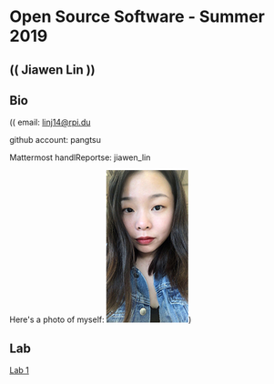 # Open Source Software - Summer 2019
## (( Jiawen Lin ))

## Bio
(( email: linj14@rpi.du

github account: pangtsu

Mattermost handlReportse: jiawen_lin

Here's a photo of myself: 
![alt text](https://raw.githubusercontent.com/pangtsu/oss-repo-template/master/selfie.jpg
))

## Lab 
[Lab 1](labs/lab-01/report.md)
